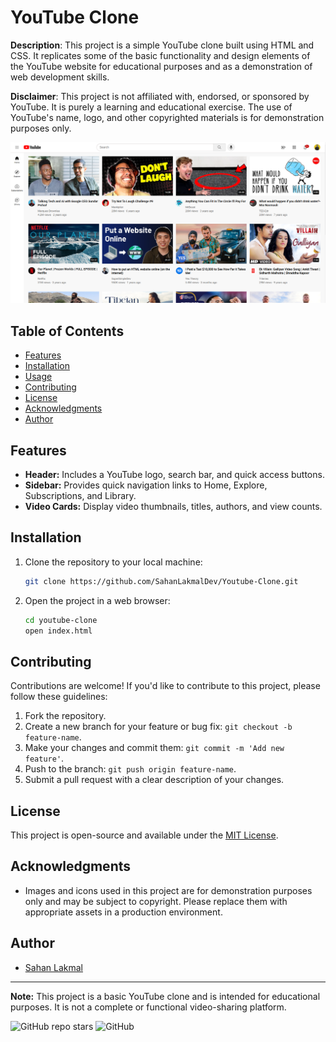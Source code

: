 # YouTube Clone

**Description**: This project is a simple YouTube clone built using HTML and CSS. It replicates some of the basic functionality and design elements of the YouTube website for educational purposes and as a demonstration of web development skills. 

**Disclaimer**: This project is not affiliated with, endorsed, or sponsored by YouTube. It is purely a learning and educational exercise. The use of YouTube's name, logo, and other copyrighted materials is for demonstration purposes only.

![YouTube Clone](img/readme%20images/Screenshot-1.png)

## Table of Contents

- [Features](#features)
- [Installation](#installation)
- [Usage](#usage)
- [Contributing](#contributing)
- [License](#license)
- [Acknowledgments](#acknowledgments)
- [Author](#author)

## Features

- **Header:** Includes a YouTube logo, search bar, and quick access buttons.
- **Sidebar:** Provides quick navigation links to Home, Explore, Subscriptions, and Library.
- **Video Cards:** Display video thumbnails, titles, authors, and view counts.

## Installation

1. Clone the repository to your local machine:

    ```bash
    git clone https://github.com/SahanLakmalDev/Youtube-Clone.git
    ```

2. Open the project in a web browser:

    ```bash
    cd youtube-clone
    open index.html
    ```
   
## Contributing

Contributions are welcome! If you'd like to contribute to this project, please follow these guidelines:

1. Fork the repository.
2. Create a new branch for your feature or bug fix: `git checkout -b feature-name`.
3. Make your changes and commit them: `git commit -m 'Add new feature'`.
4. Push to the branch: `git push origin feature-name`.
5. Submit a pull request with a clear description of your changes.

## License

This project is open-source and available under the [MIT License](License.txt).

## Acknowledgments

- Images and icons used in this project are for demonstration purposes only and may be subject to copyright. Please replace them with appropriate assets in a production environment.

## Author

- [Sahan Lakmal](https://github.com/sahanLakmalDev)

---

**Note:** This project is a basic YouTube clone and is intended for educational purposes. It is not a complete or functional video-sharing platform.

![GitHub repo stars](https://img.shields.io/github/stars/yourusername/youtube-clone?style=social)
![GitHub](https://img.shields.io/github/license/yourusername/youtube-clone)


